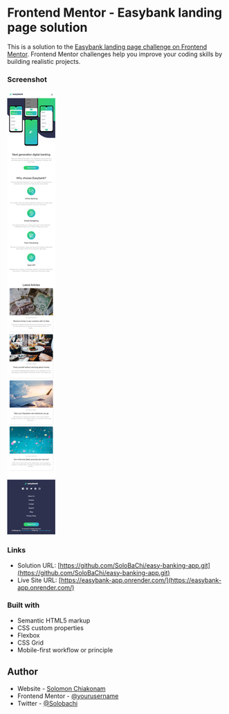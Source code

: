# Frontend Mentor - Easybank landing page solution

This is a solution to the [Easybank landing page challenge on Frontend Mentor](https://www.frontendmentor.io/challenges/easybank-landing-page-WaUhkoDN). Frontend Mentor challenges help you improve your coding skills by building realistic projects. 

### Screenshot

![](./screenshot.jpg)


### Links
- Solution URL: [https://github.com/SoloBaChi/easy-banking-app.git](https://github.com/SoloBaChi/easy-banking-app.git)
- Live Site URL: [https://easybank-app.onrender.com/](https://easybank-app.onrender.com/)


### Built with

- Semantic HTML5 markup
- CSS custom properties
- Flexbox
- CSS Grid
- Mobile-first workflow or principle



## Author

- Website - [Solomon Chiakonam](https://solomon-chiakonam.onrender.com/)
- Frontend Mentor - [@yourusername](https://www.frontendmentor.io/profile/yourusername)
- Twitter - [@Solobachi](https://www.twitter.com/Solobachi)


